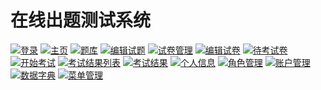 在线出题测试系统
===============
[![登录](http://r.photo.store.qq.com/psb?/V10FMel93OIFz0/W2.XHzX81Kkn8Ljc0Ef0bnPgsU7C.0KuCwvyQ7Z5ZeM!/r/dIQBAAAAAAAA "登录")](http://r.photo.store.qq.com/psb?/V10FMel93OIFz0/W2.XHzX81Kkn8Ljc0Ef0bnPgsU7C.0KuCwvyQ7Z5ZeM!/r/dIQBAAAAAAAA "登录")
[![主页](http://r.photo.store.qq.com/psb?/V10FMel93OIFz0/TNfnagqDFrU3dPXdY6BlZG4kCRdngIG19n2BVVI*VDU!/r/dIUBAAAAAAAA "主页")](http://r.photo.store.qq.com/psb?/V10FMel93OIFz0/TNfnagqDFrU3dPXdY6BlZG4kCRdngIG19n2BVVI*VDU!/r/dIUBAAAAAAAA "主页")
[![题库](http://r.photo.store.qq.com/psb?/V10FMel93OIFz0/jB3UaQQbCa40zXLubQ0Rc*rzTXOHGEouMussijghYUA!/r/dBYAAAAAAAAA "题库")](http://r.photo.store.qq.com/psb?/V10FMel93OIFz0/jB3UaQQbCa40zXLubQ0Rc*rzTXOHGEouMussijghYUA!/r/dBYAAAAAAAAA "题库")
[![编辑试题](http://r.photo.store.qq.com/psb?/V10FMel93OIFz0/GWjt3UbiPnBA6MxfW8n7JlhB2hjS5QczNlww2CXJCH0!/r/dIUBAAAAAAAA "编辑试题")](http://r.photo.store.qq.com/psb?/V10FMel93OIFz0/GWjt3UbiPnBA6MxfW8n7JlhB2hjS5QczNlww2CXJCH0!/r/dIUBAAAAAAAA "编辑试题")
[![试卷管理](http://r.photo.store.qq.com/psb?/V10FMel93OIFz0/51Nq0XHOyN1cZCIaaxcmtADzTy8BMNMp0NMIaSViPM8!/r/dIUBAAAAAAAA "试卷管理")](http://r.photo.store.qq.com/psb?/V10FMel93OIFz0/51Nq0XHOyN1cZCIaaxcmtADzTy8BMNMp0NMIaSViPM8!/r/dIUBAAAAAAAA "试卷管理")
[![编辑试卷](http://r.photo.store.qq.com/psb?/V10FMel93OIFz0/Glh1uEVm.1OjMGifKsysVhAexYlLV9yYI0OzY2YRpp4!/r/dIUBAAAAAAAA "编辑试卷")](http://r.photo.store.qq.com/psb?/V10FMel93OIFz0/Glh1uEVm.1OjMGifKsysVhAexYlLV9yYI0OzY2YRpp4!/r/dIUBAAAAAAAA "编辑试卷")
[![待考试卷](http://r.photo.store.qq.com/psb?/V10FMel93OIFz0/F*lJBMn1eWa25jqyeYO0GYFkeez0nEQik0uvQxWaMFs!/r/dIMBAAAAAAAA "待考试卷")](http://r.photo.store.qq.com/psb?/V10FMel93OIFz0/F*lJBMn1eWa25jqyeYO0GYFkeez0nEQik0uvQxWaMFs!/r/dIMBAAAAAAAA "待考试卷")
[![开始考试](http://r.photo.store.qq.com/psb?/V10FMel93OIFz0/w6KSdZgoGXnOdV7qrss57eu1nvh1hmUSO.tHe.hYKCg!/r/dIIBAAAAAAAA "开始考试")](http://r.photo.store.qq.com/psb?/V10FMel93OIFz0/w6KSdZgoGXnOdV7qrss57eu1nvh1hmUSO.tHe.hYKCg!/r/dIIBAAAAAAAA "开始考试")
[![考试结果列表](http://r.photo.store.qq.com/psb?/V10FMel93OIFz0/GgNSx2W7NYJk.xfBE*FK*91xiuob9vlGPvOFb.l7b4M!/r/dG4BAAAAAAAA "考试结果列表")](http://r.photo.store.qq.com/psb?/V10FMel93OIFz0/GgNSx2W7NYJk.xfBE*FK*91xiuob9vlGPvOFb.l7b4M!/r/dG4BAAAAAAAA "考试结果列表")
[![考试结果](http://r.photo.store.qq.com/psb?/V10FMel93OIFz0/vAnx1JufOH1c.y8bHR5QLdapyWaJYYedKx3bgGIfAaQ!/r/dIEBAAAAAAAA "考试结果")](http://r.photo.store.qq.com/psb?/V10FMel93OIFz0/vAnx1JufOH1c.y8bHR5QLdapyWaJYYedKx3bgGIfAaQ!/r/dIEBAAAAAAAA "考试结果")
[![个人信息](http://r.photo.store.qq.com/psb?/V10FMel93OIFz0/WkB6Z*iqfDb2HwfLk0uoDWoTFLhQpdT9C4fdz8tS0WA!/r/dBYAAAAAAAAA "个人信息")](http://r.photo.store.qq.com/psb?/V10FMel93OIFz0/WkB6Z*iqfDb2HwfLk0uoDWoTFLhQpdT9C4fdz8tS0WA!/r/dBYAAAAAAAAA "个人信息")
[![角色管理](http://r.photo.store.qq.com/psb?/V10FMel93OIFz0/fcrHF2hd2S4jNP6JZ03AOllzUYELEMpFIK2kIDNwPoU!/r/dG4BAAAAAAAA "角色管理")](http://r.photo.store.qq.com/psb?/V10FMel93OIFz0/fcrHF2hd2S4jNP6JZ03AOllzUYELEMpFIK2kIDNwPoU!/r/dG4BAAAAAAAA "角色管理")
[![账户管理](http://r.photo.store.qq.com/psb?/V10FMel93OIFz0/DcJSt6BOiZgsiEATyibFGSeeva.2eEepuIvv9oPXkvw!/r/dCUAAAAAAAAA "账户管理")](http://r.photo.store.qq.com/psb?/V10FMel93OIFz0/DcJSt6BOiZgsiEATyibFGSeeva.2eEepuIvv9oPXkvw!/r/dCUAAAAAAAAA "账户管理")
[![数据字典](http://r.photo.store.qq.com/psb?/V10FMel93OIFz0/BcPGZxEIBvcfVSoCjbnmmbk76NtLdw.Ci5eB3mtxkt0!/r/dIIBAAAAAAAA "数据字典")](http://r.photo.store.qq.com/psb?/V10FMel93OIFz0/BcPGZxEIBvcfVSoCjbnmmbk76NtLdw.Ci5eB3mtxkt0!/r/dIIBAAAAAAAA "数据字典")
[![菜单管理](http://r.photo.store.qq.com/psb?/V10FMel93OIFz0/4K.kG*5UWjvmFiaduaPyO4AJohsF5Oe99f9TVPJEQ7Q!/r/dIEBAAAAAAAA "菜单管理")](http://r.photo.store.qq.com/psb?/V10FMel93OIFz0/4K.kG*5UWjvmFiaduaPyO4AJohsF5Oe99f9TVPJEQ7Q!/r/dIEBAAAAAAAA "菜单管理")